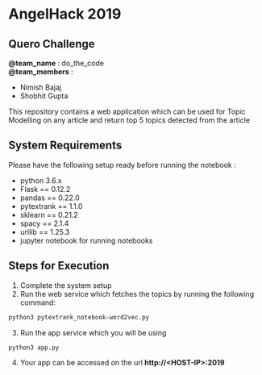# AngelHack 2019
## Quero Challenge
__@team_name__    : do_the_code <br>
__@team_members__ : 
* Nimish Bajaj
* Shobhit Gupta

This repository contains a web application which can be used for Topic Modelling on any article and return top 5 topics detected from the article

## System Requirements
Please have the following setup ready before running the notebook :
* python 3.6.x
* Flask   ==  0.12.2
* pandas  ==  0.22.0
* pytextrank  ==  1.1.0
* sklearn ==  0.21.2
* spacy   ==  2.1.4
* urllib  ==  1.25.3
* jupyter notebook for running notebooks

## Steps for Execution
1. Complete the system setup
2. Run the web service which fetches the topics by running the following command:
```bash
python3 pytextrank_notebook-word2vec.py
```
3. Run the app service which you will be using
```bash
python3 app.py
```
4. Your app can be accessed on the url __http://\<HOST-IP>\:2019__
